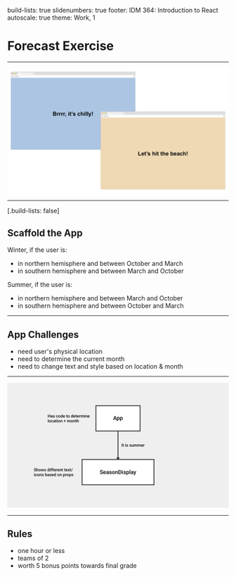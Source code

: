 build-lists: true
slidenumbers: true
footer: IDM 364: Introduction to React
autoscale: true
theme: Work, 1

# Forecast Exercise

---

![fit](images/browser-examples.png)

---

[.build-lists: false]

## Scaffold the App

Winter, if the user is:

- in northern hemisphere and between October and March
- in southern hemisphere and between March and October

Summer, if the user is:

- in northern hemisphere and between March and October
- in southern hemisphere and between October and March

---

## App Challenges

- need user's physical location
- need to determine the current month
- need to change text and style based on location & month

---

![fit](images/component-scaffold.png)

---

## Rules

- one hour or less
- teams of 2
- worth 5 bonus points towards final grade